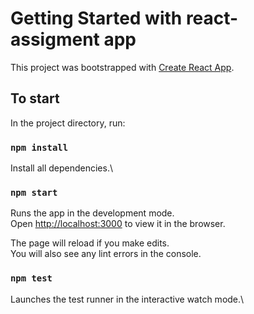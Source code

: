 # Getting Started with react-assigment app

This project was bootstrapped with [Create React App](https://github.com/facebook/create-react-app).

## To start

In the project directory, run:

### `npm install`

Install all dependencies.\

### `npm start`

Runs the app in the development mode.\
Open [http://localhost:3000](http://localhost:3000) to view it in the browser.

The page will reload if you make edits.\
You will also see any lint errors in the console.

### `npm test`

Launches the test runner in the interactive watch mode.\